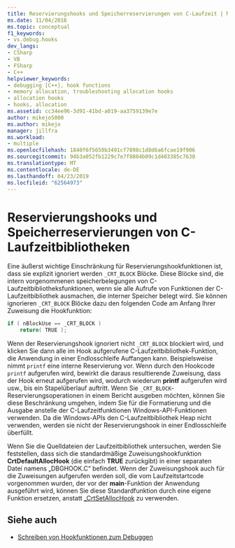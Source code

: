```yaml
---
title: Reservierungshooks und Speicherreservierungen von C-Laufzeit | Microsoft-Dokumentation
ms.date: 11/04/2016
ms.topic: conceptual
f1_keywords:
- vs.debug.hooks
dev_langs:
- CSharp
- VB
- FSharp
- C++
helpviewer_keywords:
- debugging [C++], hook functions
- memory allocation, troubleshooting allocation hooks
- allocation hooks
- hooks, allocation
ms.assetid: cc34ee96-3d91-41bd-a019-aa3759139e7e
author: mikejo5000
ms.author: mikejo
manager: jillfra
ms.workload:
- multiple
ms.openlocfilehash: 1840f6f5650b3491cf7898c1d8d6a6fcae19f906
ms.sourcegitcommit: 94b3a052fb1229c7e7f8804b09c1d403385c7630
ms.translationtype: MT
ms.contentlocale: de-DE
ms.lasthandoff: 04/23/2019
ms.locfileid: "62564973"
---
```

# <a name="allocation-hooks-and-c-run-time-memory-allocations"></a>Reservierungshooks und Speicherreservierungen von C-Laufzeitbibliotheken
Eine äußerst wichtige Einschränkung für Reservierungshookfunktionen ist, dass sie explizit ignoriert werden `_CRT_BLOCK` Blöcke. Diese Blöcke sind, die intern vorgenommenen speicherbelegungen von C-Laufzeitbibliotheksfunktionen, wenn sie alle Aufrufe von Funktionen der C-Laufzeitbibliothek ausmachen, die interner Speicher belegt wird. Sie können ignorieren `_CRT_BLOCK` Blöcke dazu den folgenden Code am Anfang Ihrer Zuweisung die Hookfunktion:

```cpp
if ( nBlockUse == _CRT_BLOCK )
    return( TRUE );
```

Wenn der Reservierungshook ignoriert nicht `_CRT_BLOCK` blockiert wird, und klicken Sie dann alle im Hook aufgerufene C-Laufzeitbibliothek-Funktion, die Anwendung in einer Endlosschleife Auffangen kann. Beispielsweise nimmt `printf` eine interne Reservierung vor. Wenn durch den Hookcode `printf` aufgerufen wird, bewirkt die daraus resultierende Zuweisung, dass der Hook erneut aufgerufen wird, wodurch wiederum **printf** aufgerufen wird usw., bis ein Stapelüberlauf auftritt. Wenn Sie `_CRT_BLOCK`-Reservierungsoperationen in einem Bericht ausgeben möchten, können Sie diese Beschränkung umgehen, indem Sie für die Formatierung und die Ausgabe anstelle der C-Laufzeitfunktionen Windows-API-Funktionen verwenden. Da die Windows-APIs den C-Laufzeitbibliothek Heap nicht verwenden, werden sie nicht der Reservierungshook in einer Endlosschleife überfüllt.

Wenn Sie die Quelldateien der Laufzeitbibliothek untersuchen, werden Sie feststellen, dass sich die standardmäßige Zuweisungshookfunktion **CrtDefaultAllocHook** (die einfach **TRUE** zurückgibt) in einer separaten Datei namens „DBGHOOK.C“ befindet. Wenn der Zuweisungshook auch für die Zuweisungen aufgerufen werden soll, die vom Laufzeitstartcode vorgenommen wurden, der vor der **main**-Funktion der Anwendung ausgeführt wird, können Sie diese Standardfunktion durch eine eigene Funktion ersetzen, anstatt [_CrtSetAllocHook](/cpp/c-runtime-library/reference/crtsetallochook) zu verwenden.

## <a name="see-also"></a>Siehe auch
- [Schreiben von Hookfunktionen zum Debuggen](../debugger/debug-hook-function-writing.md)
